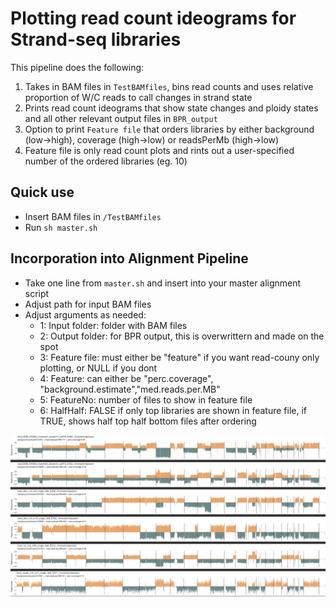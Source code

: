 # Plotting read count ideograms for Strand-seq libraries
This pipeline does the following:

1) Takes in BAM files in `TestBAMfiles`, bins read counts and uses relative proportion of W/C reads to call changes in strand state
2) Prints read count ideograms that show state changes and ploidy states and all other relevant output files in `BPR_output`
2) Option to print `Feature file` that orders libraries by either background (low->high), coverage (high->low) or readsPerMb (high->low)
3) Feature file is only read count plots and rints out a user-specified number of the ordered libraries (eg. 10) 

## Quick use
- Insert BAM files in `/TestBAMfiles`
- Run `sh master.sh`

## Incorporation into Alignment Pipeline
- Take one line from `master.sh` and insert into your master alignment script
- Adjust path for input BAM files
- Adjust arguments as needed:
    - 1: Input folder: folder with BAM files
    - 2: Output folder: for BPR output, this is overwrittern and made on the spot
    - 3: Feature file: must either be "feature" if you want read-couny only plotting, or NULL if you dont
    - 4: Feature: can either be "perc.coverage", "background.estimate","med.reads.per.MB"
    - 5: FeatureNo: number of files to show in feature file
    - 6: HalfHalf: FALSE if only top libraries are shown in feature file, if TRUE, shows half top half bottom files after ordering

![](demo.png)

